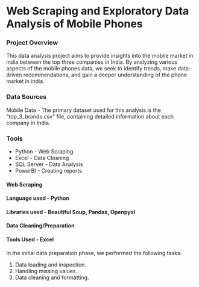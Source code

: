 # Web Scraping and Exploratory Data Analysis of Mobile Phones
### Project Overview
This data analysis project aims to provide insights into the mobile market in india between the top three companies in India. By analyzing various aspects of the mobile phones data, we seek to identify trends, make data-driven recommendations, and gain a deeper understanding of the phone market in india.

### Data Sources

Mobile Data - The primary dataset used for this analysis is the "top_3_brands.csv" file, containing detailed information about each company in India.

### Tools
  - Python - Web Scraping
  - Excel - Data Cleaning
  - SQL Server - Data Analysis
  - PowerBI - Creating reports

#### Web Scraping
#### Language used - Python
#### Libraries used - Beautiful Soup, Pandas, Openpyxl


####  Data Cleaning/Preparation
#### Tools Used - Excel

In the initial data preparation phase, we performed the following tasks:

1. Data loading and inspection.
2. Handling missing values.
3. Data cleaning and formatting.
